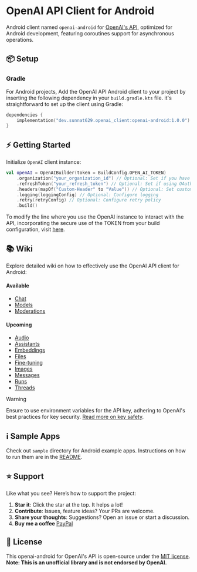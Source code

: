 
# OpenAI API Client for Android


Android client named `openai-android` for [OpenAI's API](https://platform.openai.com/docs/api-reference), optimized for Android development, featuring coroutines support for asynchronous operations.

## 📦 Setup

### Gradle

For Android projects, Add the OpenAI API Android client to your project by inserting the following dependency in your `build.gradle.kts` file. it's straightforward to set up the client using Gradle:

```kotlin
dependencies {
    implementation("dev.sunnat629.openai_client:openai-android:1.0.0")
}
```

## ⚡️ Getting Started

Initialize `OpenAI` client instance:

```kotlin
val openAI = OpenAIBuilder(token = BuildConfig.OPEN_AI_TOKEN)
    .organization("your_organization_id") // Optional: Set if you have an organization ID
    .refreshToken("your_refresh_token") // Optional: Set if using OAuth2 refresh token
    .headers(mapOf("Custom-Header" to "Value")) // Optional: Set custom headers if needed
    .logging(loggingConfig) // Optional: Configure logging
    .retry(retryConfig) // Optional: Configure retry policy
    .build()

```

To modify the line where you use the OpenAI instance to interact with the API, incorporating the secure use of the TOKEN from your build configuration, visit [here](wiki/01_GettingStarted.md).

## 📚 Wiki
Explore detailed wiki on how to effectively use the OpenAI API client for Android:

#### Available

- [Chat](wiki/Chat.md)
- [Models](wiki/Models.md)
- [Moderations](wiki/Moderations.md)

#### Upcoming

- [Audio](wiki/Audio.md)
- [Assistants](wiki/Assistants.md)
- [Embeddings](wiki/Embeddings.md)
- [Files](wiki/Files.md)
- [Fine-tuning](wiki/Fine-tuning.md)
- [Images](wiki/Images.md)
- [Messages](wiki/Messages.md)
- [Runs](wiki/Runs.md)
- [Threads](wiki/Threads.md)


> [!WARNING] 
> Ensure to use environment variables for the API key, adhering to OpenAI's best practices for key security.
[Read more on key safety](https://help.openai.com/en/articles/5112595-best-practices-for-api-key-safety).

## ℹ️ Sample Apps

Check out `sample` directory for Android example apps. Instructions on how to run them are in the [README](sample/README.md).

## ⭐️ Support

Like what you see? Here’s how to support the project:

1. **Star it**: Click the star at the top. It helps a lot!
2. **Contribute**: Issues, feature ideas? Your PRs are welcome.
3. **Share your thoughts**: Suggestions? Open an issue or start a discussion.
4. **Buy me a coffee** [PayPal](https://paypal.me/mohi629?country.x=AT&locale.x=en_US)


## 📄 License

This openai-android for OpenAI's API is open-source under the [MIT license](LICENSE).
**Note: This is an unofficial library and is not endorsed by OpenAI.** 
